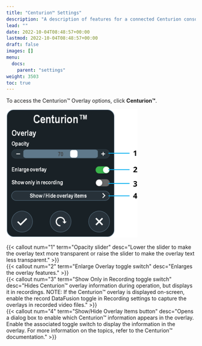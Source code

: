 ```yaml
---
title: "Centurion™ Settings"
description: "A description of features for a connected Centurion console."
lead: ""
date: 2022-10-04T08:48:57+00:00
lastmod: 2022-10-04T08:48:57+00:00
draft: false
images: []
menu:
  docs:
    parent: "settings"
weight: 3503
toc: true
---
```


To access the Centurion&trade; Overlay options, click **Centurion&trade;**.

![Centurion™ Dialog Box](sw_centurion_basic.svg)

{{< callout num="1" term="Opacity slider" desc="Lower the slider to make the overlay text more transparent or raise the slider to make the overlay text less transparent." >}}  
{{< callout num="2" term="Enlarge Overlay toggle switch" desc="Enlarges the overlay features." >}}  
{{< callout num="3" term="Show Only in Recording toggle switch" desc="Hides Centurion™ overlay information during operation, but displays it in recordings. NOTE: If the Centurion™ overlay is displayed on-screen, enable the record DataFusion toggle in Recording settings to capture the overlays in recorded video files." >}}  
{{< callout num="4" term="Show/Hide Overlay Items button" desc="Opens a dialog box to enable which Centurion™ information appears in the overlay. Enable the associated toggle switch to display the information in the overlay. For more information on the topics, refer to the Centurion™ documentation." >}}  
